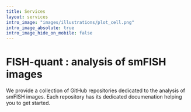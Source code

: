 ```yaml
---
title: Services
layout: services
intro_image: "images/illustrations/plot_cell.png"
intro_image_absolute: true
intro_image_hide_on_mobile: false
---
```


# FISH-quant : analysis of smFISH images

We provide a collection of GitHub repositories dedicated to the analysis of smFISH images. 
Each repository has its dedicated documenation helping you to get started. 

